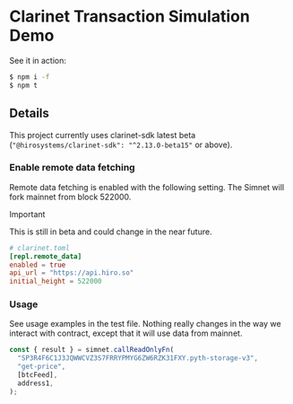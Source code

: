 # Clarinet Transaction Simulation Demo

See it in action:

```sh
$ npm i -f
$ npm t
```

## Details

This project currently uses clarinet-sdk latest beta
(`"@hirosystems/clarinet-sdk": "^2.13.0-beta15"` or above).

### Enable remote data fetching

Remote data fetching is enabled with the following setting.
The Simnet will fork mainnet from block 522000.

> [!IMPORTANT]  
> This is still in beta and could change in the near future.

```toml
# clarinet.toml
[repl.remote_data]
enabled = true
api_url = "https://api.hiro.so"
initial_height = 522000
```

### Usage

See usage examples in the test file.
Nothing really changes in the way we interact with contract,
except that it will use data from mainnet.

```ts
const { result } = simnet.callReadOnlyFn(
  "SP3R4F6C1J3JQWWCVZ3S7FRRYPMYG6ZW6RZK31FXY.pyth-storage-v3",
  "get-price",
  [btcFeed],
  address1,
);
```
